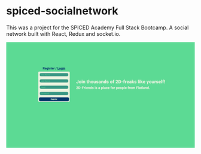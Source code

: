 # spiced-socialnetwork
This was a project for the SPICED Academy Full Stack Bootcamp. A social network built with React, Redux and socket.io. 

<img src="register.gif" width="1000"/>
